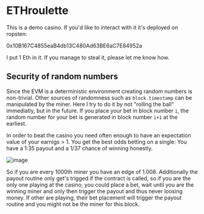 # ETHroulette

This is a demo casino. If you'd like to interact with it it's deployed on ropsten: 

0x10B167C4855eaB4db13C480Ad63BE6aC7E84952a

I put 1 Eth in it. If you manage to steal it, please let me know how.

## Security of random numbers

Since the EVM is a deterministic environment creating random numbers is non-trivial. Other sources of randomness such as `block.timestamp` can be manipulated by the miner. Here I try to do it by not "rolling the ball" immediatly, but in the future. If you place your bet in block number `i`, the random number for your bet is generated in block number `i+1` at the earliest.

In order to beat the casino you need often enough to have an expectation value of your earnigs > 1. You get the best odds betting on a single:
You have a 1:35 payout and a 1/37 chance of winning honestly.

![image](https://user-images.githubusercontent.com/6518935/152679684-c7ddb1ab-988c-4656-bc9f-5dfabea3fed8.png)

So if you are every 1000th miner you have an edge of 1.008. Additionally the payout routine only get's trigged if the contract is called, so if you are the only one playing at the casino, you could place a bet, wait until you are the winning miner and only then trigger the payout and thus never loosing money. If other are playing, their bet placement will trigger the payout routine and you might not be the miner for this block.
